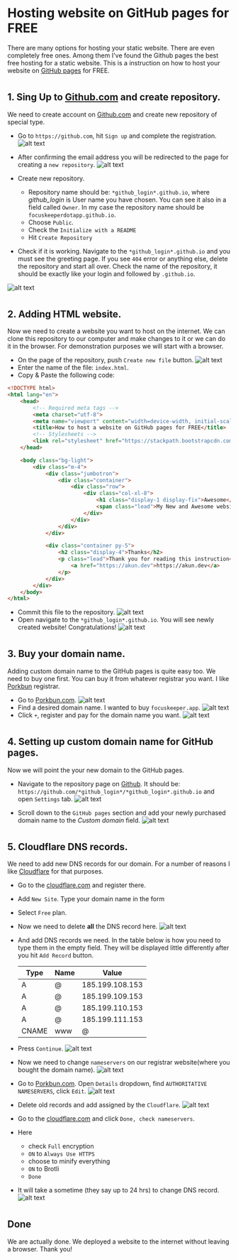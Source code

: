 # Hosting website on GitHub pages for FREE
There are many options for hosting your static website. There are even completely free ones. Among them I've found the Github pages the best free hosting for a static website.
This is a instruction on how to host your website on [GitHub pages](https://pages.github.com/) for FREE.

# 

## 1. Sing Up to [Github.com](github.com) and create repository.
We need to create account on [Github.com](github.com) and create new repository of special type.

- Go to `https://github.com`, hit `Sign up` and complete the registration.
![alt text](https://raw.githubusercontent.com/almazkun/ins_GH_hosting/master/static/images/1.png "GitHub sign Up")
- After confirming the email address you will be redirected to the page for creating a `new repository`.
![alt text](https://raw.githubusercontent.com/almazkun/ins_GH_hosting/master/static/images/7.png "Create new repository")
- Create new repository.

    - Repository name should be: `*github_login*.github.io`, where *github_login* is User name you have chosen. You can see it also in a field called `Owner`. In my case the repository name should be `focuskeeperdotapp.github.io`.
    - Choose `Public`.
    - Check the `Initialize with a README`
    - Hit `Create Repository`

- Check if it is working. Navigate to the `*github_login*.github.io` and you must see the greeting page. If you see `404` error or anything else, delete the repository and start all over. Check the name of the repository, it should be exactly like your login and followed by `.github.io`.

![alt text](https://raw.githubusercontent.com/almazkun/ins_GH_hosting/master/static/images/8.png "Check the new GitHub pages website")

# 

## 2. Adding HTML website. 

Now we need to create a website you want to host on the internet. We can clone this repository to our computer and make changes to it or we can do it in the browser. For demonstration purposes we will start with a browser.

- On the page of the repository, push `Create new file` button.
![alt text](https://raw.githubusercontent.com/almazkun/ins_GH_hosting/master/static/images/11.png "Create New File")
- Enter the name of the file: `index.html`.
- Copy & Paste the following code:

```html
<!DOCTYPE html>
<html lang="en">
    <head>
        <!-- Required meta tags -->
        <meta charset="utf-8">
        <meta name="viewport" content="width=device-width, initial-scale=1, shrink-to-fit=no">
        <title>How to host a website on GitHub pages for FREE</title>
        <!-- Stylesheets -->
        <link rel="stylesheet" href="https://stackpath.bootstrapcdn.com/bootstrap/4.4.1/css/bootstrap.min.css" integrity="sha384-Vkoo8x4CGsO3+Hhxv8T/Q5PaXtkKtu6ug5TOeNV6gBiFeWPGFN9MuhOf23Q9Ifjh" crossorigin="anonymous">
    </head>

    <body class="bg-light">
        <div class="m-4">
            <div class="jumbotron">
                <div class="container">
                    <div class="row">
                        <div class="col-xl-8">
                            <h1 class="display-1 display-fix">Awesome</h1>
                            <span class="lead">My New and Awesome website hosted on GitHub pages</span>
                        </div>
                    </div>
                </div>
            </div>

            <div class="container py-5">
                <h2 class="display-4">Thanks</h2>
                <p class="lead">Thank you for reading this instruction<br>
                    <a href="https://akun.dev">https://akun.dev</a>
                </p>
            </div>
        </div>
    </body>
</html>
```

- Commit this file to the repository.
![alt text](https://raw.githubusercontent.com/almazkun/ins_GH_hosting/master/static/images/12.png "Commit new changes")
- Open navigate to the `*github_login*.github.io`. You will see newly created website! Congratulations!
![alt text](https://raw.githubusercontent.com/almazkun/ins_GH_hosting/master/static/images/15.png "It is live!")

# 
## 3. Buy your domain name.
Adding custom domain name to the GitHub pages is quite easy too. We need to buy one first. You can buy it from whatever registrar you want. I like [Porkbun](https://github.com/almazkun/ins_GH_hosting/https://porkbun.com/) registrar.


- Go to [Porkbun.com](https://porkbun.com/). 
![alt text](https://raw.githubusercontent.com/almazkun/ins_GH_hosting/master/static/images/16.png "Here is to found!")
- Find a desired domain name. I wanted to buy `focuskeeper.app`.
![alt text](https://raw.githubusercontent.com/almazkun/ins_GH_hosting/master/static/images/17.png "It might be unavailable")
- Click `+`, register and pay for the domain name you want.
![alt text](https://raw.githubusercontent.com/almazkun/ins_GH_hosting/master/static/images/20.png "Cash out!")


# 
## 4. Setting up custom domain name for GitHub pages.
Now we will point the your new domain to the GitHub pages.


- Navigate to the repository page on [Github](https://github.com). It should be: `https://github.com/*github_login*/*github_login*.github.io` and open `Settings` tab.
![alt text](https://raw.githubusercontent.com/almazkun/ins_GH_hosting/master/static/images/31.png "Settings")

- Scroll down to the `GitHub pages` section and add your newly purchased domain name to the *Custom domain* field.
![alt text](https://raw.githubusercontent.com/almazkun/ins_GH_hosting/master/static/images/32.png "Add custom domain")


# 
## 5. Cloudflare DNS records. 
We need to add new DNS records for our domain. For a number of reasons I like [Cloudflare](https://cloudflare.com) for that purposes.

- Go to the [cloudflare.com](https://cloudflare.com) and register there.
- Add `New Site`. Type your domain name in the form
- Select `Free` plan.
- Now we need to delete **all** the DNS record here.
![alt text](https://raw.githubusercontent.com/almazkun/ins_GH_hosting/master/static/images/34.png "Delete old DNS records")
- And add DNS records we need. In the table below is how you need to type them in the empty field. They will be displayed little differently after you hit `Add Record` button. 


    Type|Name|Value
    ---|---|---
    A|@|185.199.108.153|
    A|@|185.199.109.153|
    A|@|185.199.110.153|
    A|@|185.199.111.153|
    CNAME|www|@


- Press `Continue`. 
![alt text](https://raw.githubusercontent.com/almazkun/ins_GH_hosting/master/static/images/35.png "Add new ones")

- Now we need to change `nameservers` on our registrar website(where you bought the domain name). 
![alt text](https://raw.githubusercontent.com/almazkun/ins_GH_hosting/master/static/images/36.png "Nameservers")
- Go to [Porkbun.com](https://porkbun.com/). Open `Details` dropdown, find `AUTHORITATIVE NAMESERVERS`, click `Edit`. 
![alt text](https://raw.githubusercontent.com/almazkun/ins_GH_hosting/master/static/images/37.png "Add new ones")
- Delete old records and add assigned by the `Cloudflare`.
![alt text](https://raw.githubusercontent.com/almazkun/ins_GH_hosting/master/static/images/38.png "Add new ones")
- Go to the [cloudflare.com](https://cloudflare.com) and click `Done, check nameservers`. 
- Here

    - check `Full` encryption
    - `ON` to `Always Use HTTPS` 
    - choose to minify everything
    - `ON` to Brotli
    - `Done`

- It will take a sometime (they say up to 24 hrs) to change DNS record. 
![alt text](https://raw.githubusercontent.com/almazkun/ins_GH_hosting/master/static/images/39.png "Done")


# 
## Done
We are actually done. We deployed a website to the internet without leaving a browser. Thank you!
